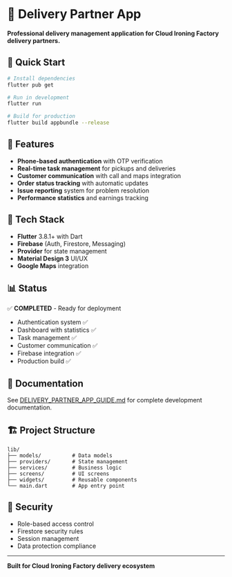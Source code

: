 # 🚚 Delivery Partner App

**Professional delivery management application for Cloud Ironing Factory delivery partners.**

## 🚀 Quick Start

```bash
# Install dependencies
flutter pub get

# Run in development
flutter run

# Build for production
flutter build appbundle --release
```

## 📱 Features

- **Phone-based authentication** with OTP verification
- **Real-time task management** for pickups and deliveries
- **Customer communication** with call and maps integration
- **Order status tracking** with automatic updates
- **Issue reporting** system for problem resolution
- **Performance statistics** and earnings tracking

## 🔧 Tech Stack

- **Flutter** 3.8.1+ with Dart
- **Firebase** (Auth, Firestore, Messaging)
- **Provider** for state management
- **Material Design 3** UI/UX
- **Google Maps** integration

## 📊 Status

✅ **COMPLETED** - Ready for deployment

- Authentication system ✅
- Dashboard with statistics ✅
- Task management ✅
- Customer communication ✅
- Firebase integration ✅
- Production build ✅

## 📖 Documentation

See [DELIVERY_PARTNER_APP_GUIDE.md](./DELIVERY_PARTNER_APP_GUIDE.md) for complete development documentation.

## 🏗️ Project Structure

```
lib/
├── models/          # Data models
├── providers/       # State management
├── services/        # Business logic
├── screens/         # UI screens
├── widgets/         # Reusable components
└── main.dart        # App entry point
```

## 🔐 Security

- Role-based access control
- Firestore security rules
- Session management
- Data protection compliance

---

**Built for Cloud Ironing Factory delivery ecosystem**

